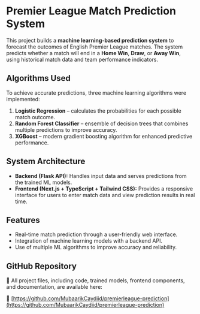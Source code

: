# Premier League Match Prediction System

This project builds a **machine learning-based prediction system** to forecast the outcomes of English Premier League matches. The system predicts whether a match will end in a **Home Win**, **Draw**, or **Away Win**, using historical match data and team performance indicators.

## Algorithms Used

To achieve accurate predictions, three machine learning algorithms were implemented:

1. **Logistic Regression** – calculates the probabilities for each possible match outcome.
2. **Random Forest Classifier** – ensemble of decision trees that combines multiple predictions to improve accuracy.
3. **XGBoost** – modern gradient boosting algorithm for enhanced predictive performance.

## System Architecture

- **Backend (Flask API):** Handles input data and serves predictions from the trained ML models.
- **Frontend (Next.js + TypeScript + Tailwind CSS):** Provides a responsive interface for users to enter match data and view prediction results in real time.

## Features

- Real-time match prediction through a user-friendly web interface.
- Integration of machine learning models with a backend API.
- Use of multiple ML algorithms to improve accuracy and reliability.

## GitHub Repository

📁 All project files, including code, trained models, frontend components, and documentation, are available here:

🔗 [https://github.com/MubaarikCaydiid/premierleague-prediction](https://github.com/MubaarikCaydiid/premierleague-prediction)